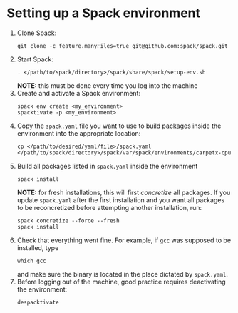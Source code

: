 # Setting up a Spack environment
1. Clone Spack:
   ```
   git clone -c feature.manyFiles=true git@github.com:spack/spack.git
   ```
2. Start Spack:
   ```
   . </path/to/spack/directory>/spack/share/spack/setup-env.sh
   ```
   **NOTE:** this must be done every time you log into the machine
3. Create and activate a Spack environment:
   ```
   spack env create <my_environment>
   spacktivate -p <my_environment>
   ```
4. Copy the `spack.yaml` file you want to use to build packages inside the environment into the appropriate location:
   ```
   cp </path/to/desired/yaml/file>/spack.yaml </path/to/spack/directory>/spack/var/spack/environments/carpetx-cpu
   ```
5. Build all packages listed in `spack.yaml` inside the environment
   ```
   spack install
   ```
   **NOTE:** for fresh installations, this will first *concretize* all packages. If you update `spack.yaml` after the first installation and you want all packages to be reconcretized before attempting another installation, run:
   ```
   spack concretize --force --fresh
   spack install
   ```
6. Check that everything went fine. For example, if `gcc` was supposed to be installed, type
   ```
   which gcc
   ```
   and make sure the binary is located in the place dictated by `spack.yaml`.
7. Before logging out of the machine, good practice requires deactivating the environment:
   ```
   despacktivate
   ```
